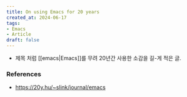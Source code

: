 ```yaml
---
title: On using Emacs for 20 years
created_at: 2024-06-17
tags:
- Emacs
- Article
draft: false
---
```



- 제목 처럼 [[emacs|Emacs]]를 무려 20년간 사용한 소감을 길-게 적은 글.



### References
- https://20y.hu/~slink/journal/emacs